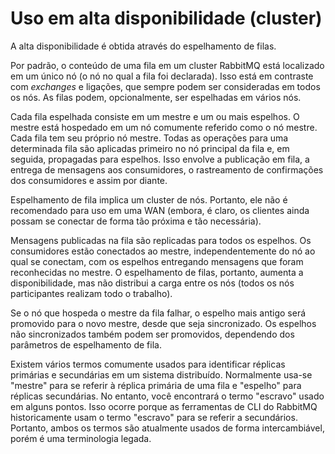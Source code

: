 # Uso em alta disponibilidade (cluster)

<!-- 

## O que é o espelhamento de filas

-->

A alta disponibilidade é obtida através do espelhamento de filas.

Por padrão, o conteúdo de uma fila em um cluster RabbitMQ está localizado em um único nó (o nó no qual a fila foi declarada). Isso está em contraste com *exchanges* e ligações, que sempre podem ser consideradas em todos os nós. As filas podem, opcionalmente, ser espelhadas em vários nós.

Cada fila espelhada consiste em um mestre e um ou mais espelhos. O mestre está hospedado em um nó comumente referido como o nó mestre. Cada fila tem seu próprio nó mestre. Todas as operações para uma determinada fila são aplicadas primeiro no nó principal da fila e, em seguida, propagadas para espelhos. Isso envolve a publicação em fila, a entrega de mensagens aos consumidores, o rastreamento de confirmações dos consumidores e assim por diante.

Espelhamento de fila implica um cluster de nós. Portanto, ele não é recomendado para uso em uma WAN (embora, é claro, os clientes ainda possam se conectar de forma tão próxima e tão necessária).

Mensagens publicadas na fila são replicadas para todos os espelhos. Os consumidores estão conectados ao mestre, independentemente do nó ao qual se conectam, com os espelhos entregando mensagens que foram reconhecidas no mestre. O espelhamento de filas, portanto, aumenta a disponibilidade, mas não distribui a carga entre os nós (todos os nós participantes realizam todo o trabalho).

Se o nó que hospeda o mestre da fila falhar, o espelho mais antigo será promovido para o novo mestre, desde que seja sincronizado. Os espelhos não sincronizados também podem ser promovidos, dependendo dos parâmetros de espelhamento de fila.

Existem vários termos comumente usados ​​para identificar réplicas primárias e secundárias em um sistema distribuído. Normalmente usa-se "mestre" para se referir à réplica primária de uma fila e "espelho" para réplicas secundárias. No entanto, você encontrará o termo "escravo" usado em alguns pontos. Isso ocorre porque as ferramentas de CLI do RabbitMQ historicamente usam o termo "escravo" para se referir a secundários. Portanto, ambos os termos são atualmente usados de forma intercambiável, porém é uma terminologia legada.

<!-- 

Não normalizado deste ponto em diante

## Como o espelhamento é configurado

Os parâmetros de espelhamento são configurados usando políticas. Uma política corresponde a uma ou mais filas por nome (usando um padrão de expressão regular) e contém uma definição (um mapa de argumentos opcionais) que é adicionada ao conjunto total de propriedades das filas correspondentes.

# Argumentos da fila que controlam o espelhamento

Como abordamos acima, as filas têm o espelhamento ativado por meio da política . Políticas podem mudar a qualquer momento; é válido criar uma fila não espelhada e torná-la espelhada em algum momento posterior (e vice-versa). Há uma diferença entre uma fila não espelhada e uma fila espelhada que não possui nenhum espelhamento - a primeira não possui a infraestrutura de espelhamento extra e provavelmente fornecerá maior rendimento.

Você deve estar ciente do comportamento de adicionar espelhos a uma fila .

Para que as filas se tornem espelhadas, você precisa criar uma política que corresponda a elas e defina as chaves de política ha-mode e (opcionalmente) ha-params . A tabela a seguir explica as opções para essas chaves:

 ha-mode  ha-params Resultado
 exatamente contagem Número de réplicas de fila (mestre mais espelhados) no cluster.
Um valor de contagem de 1 significa uma única réplica: apenas o mestre da fila. Se o nó que estiver executando o mestre da fila se tornar indisponível, o comportamento dependerá da durabilidade da fila .

Um valor de contagem de 2 significa 2 réplicas: 1 mestre de fila e 1 espelho de fila. Em outras palavras: NumberOfQueueMirrors = NumberOfNodes - 1 . Se o nó que estiver executando o gerenciador de filas se tornar indisponível, o espelhamento de filas será automaticamente promovido para mestre de acordo com a estratégia de promoção de espelhamento configurada.

Se houver menos de nós de contagem no cluster, a fila será espelhada para todos os nós. Se houver mais de nós de contagem no cluster e um nó contendo um espelho ficar inativo, um novo espelho será criado em outro nó. Uso do modo exatamente com "ha-promova-no-desligamento": "sempre" pode ser perigoso, pois as filas podem migrar através de um cluster e tornar-se não sincronizadas à medida que são desativadas.

 todos (Nenhum) A fila é espelhada em todos os nós no cluster. Quando um novo nó é adicionado ao cluster, a fila será espelhada para esse nó.
Essa configuração é muito conservadora. Espelhamento para um quorum (N / 2 + 1) de nós de cluster é recomendado em vez disso . O espelhamento para todos os nós colocará pressão adicional em todos os nós do cluster, incluindo E / S de rede, E / S de disco e uso de espaço em disco.

 nós nomes de nós A fila é espelhada para os nós listados nos nomes dos nós . Nomes de nós são os nomes de nós Erlang conforme aparecem em rabbitmqctl cluster_status ; eles geralmente têm o formato " rabbit@hostname ".
Se algum desses nomes de nó não fizer parte do cluster, isso não constitui um erro. Se nenhum dos nós na lista estiver online no momento em que a fila é declarada, a fila será criada no nó ao qual o cliente declarante está conectado.

Sempre que a política de HA para uma fila for alterada, ela tentará manter seus espelhos existentes, desde que isso se ajuste à nova política.

Fator de replicação: quantos espelhos são ótimos?
Espelhar para todos os nós é a opção mais conservadora. Isso colocará pressão adicional em todos os nós do cluster, incluindo I / O de rede, E / S de disco e uso de espaço em disco. Ter uma réplica em cada nó é desnecessário na maioria dos casos.

Para clusters de 3 ou mais nós, recomenda-se replicar para um quorum (a maioria) de nós, por exemplo, 2 nós em um cluster de 3 nós ou 3 nós em um cluster de 5 nós.

Como alguns dados podem ser inerentemente transitórios ou muito sensíveis ao tempo, pode ser perfeitamente razoável usar um número menor de espelhos para algumas filas (ou mesmo não usar qualquer espelhamento).

Como verificar se uma fila é espelhada?
As filas espelhadas terão um nome de política e o número de réplicas adicionais (espelhos) próximas a ela na página da fila na interface do usuário de gerenciamento .

Abaixo está um exemplo de uma fila chamada two.replicas que possui um master e um mirror: Mirrored queue indicators in management UI

O nó mestre da fila e seu (s) espelho (s) on-line, se houver, serão listados na página da fila: Mirrored queue details on individual queue page

Se a página da fila não listar nenhum espelhamento, a fila não será espelhada (ou terá apenas um espelho que não esteja online): Non-mirrored queue details on individual queue page

Quando um novo espelho de filas é adicionado, o evento é registrado:

  2018-03-01 07: 26: 33.121 [info] <0.1360.0> Fila espelhada 'two.replicas' em vhost '/': Adicionando espelhamento no nó hare@warp10 : <37324.1148.0>
É possível listar o mestre e os espelhos da fila usando rabbitmqctl list_queues . Neste exemplo, também exibimos a política de filas, pois é altamente relevante:

  rabbitmqctl list_queues nome política pid slave_pids

 # => Tempo limite: 60,0 segundos ...
 # => Listagem de filas para vhost / ...
 # => two.replicas ha-two < hare@warp10.1.2223.0 > [< rabbit@warp10.3.1360.0 >]
Se uma fila que deve ser espelhada não, isso geralmente significa que seu nome não corresponde ao especificado na política que controla o espelhamento ou que outra política tem prioridade (e não habilita o espelhamento). Consulte Parâmetros e Políticas de Tempo de Execução para saber mais.

Mestres de Filas, Migração Principal, Localidade de Dados
Local do Mestre da Fila
Cada fila no RabbitMQ possui um nó inicial. Esse nó é chamado de mestre da fila . Todas as operações de fila passam primeiro pelo mestre e depois são replicadas para os espelhos. Isso é necessário para garantir a ordenação FIFO das mensagens.

Os mestres de fila podem ser distribuídos entre nós usando várias estratégias. Qual estratégia é usada é controlada de três maneiras, a saber, usando o argumento declare da fila x-queue-master-locator , definindo a chave de política queue-master-locator ou definindo a chave queue_master_locator no arquivo de configuração . Aqui estão as estratégias possíveis e como configurá-las:

Escolha o nó que hospeda o número mínimo de mestres vinculados : min-masters
Escolha o nó ao qual o cliente declara que a fila está conectada: client-local
Escolha um nó aleatório : aleatório
"nós" Política e Migração de Mestres
Observe que definir ou modificar uma política de "nós" pode fazer com que o mestre existente desapareça se não estiver listado na nova política. Para evitar a perda de mensagens, o RabbitMQ manterá o master existente em funcionamento até que pelo menos um outro espelho tenha sido sincronizado (mesmo que isso seja muito tempo). No entanto, uma vez ocorrida a sincronização, as coisas continuarão como se o nó tivesse falhado: os consumidores serão desconectados do mestre e precisarão se reconectar.

Por exemplo, se uma fila estiver em [AB] (com A o mestre) e você fornecer uma política de nós informando que ela está em [CD] , ela será inicialmente encerrada em [ACD] . Assim que a fila for sincronizada em seus novos espelhos [CD] , o mestre em A será encerrado.

Espelhamento de filas exclusivas
As filas exclusivas serão excluídas quando a conexão que as declarou for fechada. Por este motivo, não é útil para uma fila exclusiva ser espelhada (ou durável) desde quando o nó que a hospeda desce, a conexão será fechada e a fila precisará ser excluída de qualquer maneira.

Por esse motivo, as filas exclusivas nunca são espelhadas (mesmo que correspondam a uma diretiva declarando que devem ser). Eles também nunca são duráveis ​​(mesmo se declarados como tal).

Comportamento da Fila Não Espelhada em um Cluster
Este guia se concentra nas filas espelhadas, no entanto, é importante explicar brevemente como as filas não espelhadas se comportam em um cluster, em contraste com as filas espelhadas.

Se o nó principal de uma fila (o nó que está executando o mestre da fila) estiver disponível, todas as operações de fila (por exemplo, declaração, vinculação e gerenciamento do consumidor, roteamento de mensagens para a fila) poderão ser executadas em qualquer nó. Os nós de cluster encaminharão as operações para o nó mestre de forma transparente para os clientes.

Se o nó principal de uma fila se tornar indisponível, o comportamento de uma fila não espelhada depende da sua durabilidade. Uma fila durável ficará indisponível até o nó retornar. Todas as operações em uma fila durável com o nó mestre indisponível falharão com uma mensagem nos logs do servidor que se parece com isso:

  operação queue.declare causou uma exceção de canal not_found: o nó inicial ' rabbit@hostname ' da fila durável 'queue-name' no vhost '/' está inativo ou inacessível
        
Um não durável será excluído.
Caso seja desejado que a fila permaneça sempre disponível, os espelhos podem ser configurados para serem promovidos para master mesmo quando não estiverem em sincronia .

Exemplos
Abaixo está uma política em que as filas cujos nomes começam com " dois " são espelhadas para quaisquer dois nós no cluster, com sincronização automática :

rabbitmqctl 
  rabbitmqctl set_policy ha-dois "^ dois \."  \
    '{"ha-mode": "exactamente", "ha-params": 2, "ha-sync-mode": "automático"}' 
rabbitmqctl (Windows) 
  rabbitmqctl set_policy ha-dois "^ dois \."  ^
    "{" "ha-mode" ":" "exatamente" "," "ha-params" ": 2," modo ha-sync ":" automático "}" 
API HTTP 
  PUT / api / policies /% 2f / ha-two
 {"pattern": "^ dois \.", "definição": {"ha-mode": "exactamente", "ha-params": 2, "ha-sync-mode": "automático"}} 
IU da Web 
Navegue para Admin> Políticas> Adicionar / atualizar uma política.
Digite "ha-two" ao lado de Name e "^ two \." ao lado de Pattern.
Digite "ha-mode" = "exatamente" na primeira linha ao lado de Policy, depois "ha-params" = 2 na segunda linha, depois "ha-sync-mode" = "automatic" na terceira e defina digite na segunda linha para "Número".
Clique em Adicionar política.
O exemplo a seguir declara uma política chamada ha-all que corresponde às filas cujos nomes começam com " ha " e configura o espelhamento para todos os nós no cluster (consulte Para quantos nós espelharem? Acima):

rabbitmqctl 
  rabbitmqctl set_policy ha-tudo "^ ha \."  '{"ha-mode": "todos"}' 
rabbitmqctl (Windows) 
  rabbitmqctl set_policy ha-tudo "^ ha \."  "{" "ha-mode" ":" "todos" "}" 
API HTTP 
  PUT / api / policies /% 2f / ha-all {"padrão": "^ ha \.", "Definição": {"ha-mode": "todos"}} 
IU da Web 
Navegue para Admin> Políticas> Adicionar / atualizar uma política.
Digite "ha-all" ao lado de Name, "^ ha \." ao lado de Pattern e "ha-mode" = "all" na primeira linha ao lado de Policy.
Clique em Adicionar política.
Uma política em que as filas cujos nomes começam com " nós " são espelhadas para nós específicos no cluster:

rabbitmqctl 
  rabbitmqctl set_policy ha-nodes "^ nós \."  \
    '{"ha-mode": "nós", "ha-params": [" rabbit@nodeA ", " rabbit@nodeB "]}' 
rabbitmqctl (Windows) 
  rabbitmqctl set_policy ha-nodes "^ nós \."  ^
    "{" "ha-mode" ":" "nós" "," "ha-params" ": [" " rabbit@nodeA " "," " rabbit@nodeB " "]}" 
API HTTP 
  PUT / api / policies /% 2f / ha-nodes
 {"padrão": "^ nós \.", "definição": {"ha-mode": "nós", "ha-params": [" rabbit@nodeA ", " rabbit@nodeB "]} 
IU da Web 
Navegue para Admin> Políticas> Adicionar / atualizar uma política.
Digite "ha-nodes" ao lado de Name e "^ nodes \". ao lado de Pattern.
Digite "ha-mode" = "nós" na primeira linha ao lado de Policy, depois "ha-params" na segunda linha, defina o tipo da segunda linha como "List" e insira " rabbit@nodeA " e " rabbit@nodeB "na sublista que aparece.
Clique em Adicionar política.
Implantação e semântica de fila espelhada
Como discutido, para cada fila espelhada há um mestre e vários espelhos , cada um em um nó diferente. Os espelhos aplicam as operações que ocorrem ao mestre exatamente na mesma ordem que o mestre e, portanto, mantêm o mesmo estado. Todas as ações que não sejam publicadas vão apenas para o mestre, e o mestre então transmite o efeito das ações para os espelhos. Assim, os clientes que consomem de uma fila espelhada estão de fato consumindo do mestre.

Se um espelho falhar, há pouco a ser feito além de alguma contabilidade: o mestre permanece o mestre e nenhum cliente precisa tomar qualquer ação ou ser informado da falha. Observe que as falhas de espelho podem não ser detectadas imediatamente e a interrupção do mecanismo de controle de fluxo por conexão pode atrasar a publicação da mensagem. Os detalhes são descritos aqui .

Se o mestre falhar, um dos espelhos será promovido para master da seguinte forma:

O espelho de execução mais longo é promovido para master, assumindo-se que é mais provável que ele esteja totalmente sincronizado com o master. Se não houver um espelho sincronizado com o mestre, as mensagens que existiam somente no mestre serão perdidas.
O espelho considera que todos os consumidores anteriores foram abruptamente desconectados. Ele enfileira todas as mensagens que foram entregues aos clientes, mas estão aguardando confirmação. Isso pode incluir mensagens para as quais um cliente emitiu confirmações, digamos, se uma confirmação foi perdida na conexão antes de atingir o mestre da fila de hospedagem de nós ou se foi perdida quando transmitida do mestre para os espelhos. Em ambos os casos, o novo mestre não tem escolha senão re-enfileirar todas as mensagens para as quais ele não recebeu reconhecimentos.
Os consumidores que solicitaram ser notificados quando uma fila falhar , serão notificados sobre o cancelamento .
Como resultado da reemissão, os clientes que voltam a consumir da fila devem estar cientes de que provavelmente receberão mensagens que já receberam.
À medida que o espelho escolhido se torna o mestre, nenhuma mensagem publicada na fila espelhada durante esse tempo será perdida (exceto falhas subsequentes no nó promovido). As mensagens publicadas em um nó que hospeda o espelhamento de filas são roteadas para o mestre da fila e, em seguida, replicadas para todos os espelhos. Se o mestre falhar, as mensagens continuarão a ser enviadas para os espelhos e serão adicionadas à fila assim que a promoção de um espelho para o mestre for concluída.
As mensagens publicadas pelos clientes que usam o editor confirmam que ainda serão confirmadas, mesmo que o mestre (ou quaisquer espelhos) falhe entre a mensagem que está sendo publicada e a confirmação recebida pelo editor. Do ponto de vista do editor, a publicação em uma fila espelhada não é diferente da publicação para uma não espelhada.
Se você está consumindo de uma fila espelhada com noAck = true (ou seja, o cliente não está enviando confirmações de mensagens), as mensagens podem ser perdidas. Isso não é diferente da norma: o corretor considera uma mensagem reconhecida assim que é enviada para um consumidor noAck = true . Se o cliente desconectar abruptamente, a mensagem nunca poderá ser recebida. No caso de uma fila espelhada, caso o mestre morra, as mensagens que estão em trânsito a caminho de noAck = true, consumidores nunca podem ser recebidas por esses clientes e não serão re-enfileiradas pelo novo mestre. Devido à possibilidade de o cliente consumidor estar conectado a um nó que sobrevive, a notificação de cancelamento do consumidor é útil para identificar quando tais eventos podem ter ocorrido. Claro, na prática, se você se preocupa em não perder mensagens, então você é aconselhado a consumir com noAck = false .

Confirmações e transações do editor
As filas espelhadas suportam confirmações e transações do editor . A semântica escolhida é que, no caso de confirmações e transações, a ação abrange todos os espelhos da fila. Assim, no caso de uma transação, um tx.commit-ok só será retornado para um cliente quando a transação tiver sido aplicada em todos os espelhos da fila. Igualmente, no caso do editor confirmar, uma mensagem só será confirmada para o editor quando tiver sido aceita por todos os espelhos. É correto pensar na semântica como sendo a mesma que uma mensagem sendo roteada para várias filas normais e de uma transação com publicações dentro da mesma forma que são roteadas para várias filas.

Controle de fluxo
O RabbitMQ usa um algoritmo baseado em crédito para limitar a taxa de publicação da mensagem . Os editores têm permissão para publicar quando receberem crédito de todos os espelhos de uma fila. Crédito neste contexto significa permissão para publicar. Os espelhos que não emitem crédito podem fazer com que os editores parem. Os editores permanecerão bloqueados até que todos os espelhos emitam crédito ou até que os nós restantes considerem o espelho a ser desconectado do cluster. Erlang detecta tais desconexões enviando periodicamente um tick para todos os nós. O intervalo de ticks pode ser controlado com a configuração de configuração net_ticktime .

Falhas Mestras e Cancelamento do Consumidor
Os clientes que estão consumindo de uma fila espelhada podem querer saber que a fila da qual eles estão consumindo falhou. Quando uma fila espelhada falha, o conhecimento de quais mensagens foram enviadas para qual consumidor é perdido e, portanto, todas as mensagens não confirmadas são devolvidas com o conjunto de sinalizador reenviado . Os consumidores podem querer saber que isso vai acontecer.

Em caso afirmativo, eles podem consumir com o argumento x-cancel-on-ha-failover definido como true . Seu consumo será cancelado no failover e uma notificação de cancelamento do consumidor será enviada. É então responsabilidade do consumidor reemitir basic.consume para começar a consumir novamente.

Por exemplo (em Java):

  Canal canal = ...;
 Consumidor Consumidor = ...;
 Mapeie <String, Object> args = novo HashMap <String, Objeto> ();
 args.put ("x-cancel-on-ha-failover", true);
 channel.basicConsume ("my-queue", false, args, consumer); 
Isso cria um novo consumidor com o conjunto de argumentos.

Espelhos não sincronizados
Um nó pode ingressar em um cluster a qualquer momento. Dependendo da configuração de uma fila, quando um nó se associa a um cluster, as filas podem adicionar um espelho ao novo nó. Neste ponto, o novo espelho estará vazio: não conterá nenhum conteúdo existente da fila. Esse espelho receberá novas mensagens publicadas na fila e, com o tempo, representará com precisão a cauda da fila espelhada. À medida que as mensagens são drenadas da fila espelhada, o tamanho da cabeça da fila para a qual o novo espelho está faltando mensagens diminuirá até que o conteúdo do espelho corresponda precisamente ao conteúdo do mestre. Nesse ponto, o espelho pode ser considerado totalmente sincronizado, mas é importante observar que isso ocorreu devido a ações de clientes em termos de drenar a cabeça pré-existente da fila.

Um novo espelho adicionado não fornece nenhuma forma adicional de redundância ou disponibilidade do conteúdo da fila que existia antes de o espelho ser adicionado, a menos que a fila tenha sido explicitamente sincronizada. Como a fila deixa de responder enquanto a sincronização explícita está ocorrendo, é preferível permitir filas ativas a partir das quais as mensagens estão sendo drenadas para sincronizar naturalmente e sincronizar apenas as filas inativas.

Ao ativar o espelhamento de fila automático, considere o conjunto de dados do disco esperado das filas envolvidas. Filas com um conjunto de dados considerável (digamos, dezenas de gigabytes ou mais) terão que replicá-lo para o (s) espelho (s) recém-adicionado (s), o que pode colocar uma carga significativa nos recursos do cluster, como largura de banda de rede e E / S de disco. Este é um cenário comum com filas preguiçosas, por exemplo.

Para ver o status do espelho (se eles estão sincronizados), use:

  rabbitmqctl list_queues nome slave_pids synchronized_slave_pids 
É possível sincronizar manualmente uma fila:

  rabbitmqctl sync_queue name 
Ou cancele uma sincronização em andamento:

  rabbitmqctl cancel_sync_queue name 
Esses recursos também estão disponíveis por meio do plug-in de gerenciamento.

Promoção de espelhos não sincronizados em caso de falha
Por padrão, se o nó mestre da fila falhar, perder a conexão com seus pares ou for removido do cluster, o espelho mais antigo será promovido para o novo mestre. Em algumas circunstâncias, esse espelho pode não estar sincronizado , o que causará perda de dados.

Começando com o RabbitMQ 3.7.5, a chave de política ha-promote-on-failure controla se a promoção de espelho não sincronizado é permitida. Quando definido como quando sincronizado , ele garantirá que os espelhos não sincronizados não sejam promovidos.

O valor padrão é sempre . O valor de quando sincronizado deve ser usado com cuidado. Ele troca a segurança da promoção de espelhos não sincronizados para aumentar a dependência da disponibilidade do mestre de filas. Às vezes, a disponibilidade da fila pode ser mais importante que a consistência.

A estratégia de promoção quando sincronizada evita a perda de dados devido à promoção de um espelho não sincronizado, mas torna a disponibilidade da fila dependente da disponibilidade do seu mestre. No caso de falha do nó mestre de fila, a fila ficará indisponível até que o mestre de fila se recupere. No caso de uma perda permanente do mestre de filas, a fila não estará disponível, a menos que seja excluída e redeclarada. A exclusão de uma fila exclui todo o seu conteúdo, o que significa que um mestre permanente com essa estratégia de promoção equivale a perder todo o conteúdo da fila.

Os sistemas que usam a estratégia de promoção quando sincronizada devem usar as confirmações do editor para detectar a indisponibilidade da fila e a incapacidade do agente de enfileirar mensagens.

Parando os Nós e a Sincronização
Se você parar um nó RabbitMQ que contém o mestre de uma fila espelhada, algum espelho em algum outro nó será promovido para o mestre (supondo que haja um espelho sincronizado; veja abaixo ). Se você continuar a interromper os nós, chegará a um ponto em que uma fila espelhada não terá mais espelhos: ela existe apenas em um nó, que agora é seu mestre. Se a fila espelhada foi declarada durável , se seu último nó restante for desligado, as mensagens duráveis ​​na fila sobreviverão ao reinício desse nó. Em geral, quando você reinicia outros nós, se eles faziam parte de uma fila espelhada, eles se juntariam novamente à fila espelhada.

No entanto, atualmente não há como um espelho saber se o conteúdo da sua fila divergiu ou não do mestre para o qual ele está se reunindo (isso pode acontecer durante uma partição de rede, por exemplo). Dessa forma, quando um espelho reingressar em uma fila espelhada, ele descartará qualquer conteúdo local durável que já tenha e começará vazio. Seu comportamento é neste momento o mesmo como se fosse um novo nó que unisse o cluster .

Parando nós mestres com apenas espelhos não sincronizados
É possível que, quando você desligar um nó mestre, todos os espelhos disponíveis estejam dessincronizados. Uma situação comum em que isso pode ocorrer é a rolagem de atualizações de cluster.

Por padrão, o RabbitMQ se recusará a promover um espelho não sincronizado no desligamento mestre controlado (isto é, parada explícita do serviço RabbitMQ ou desligamento do sistema operacional) para evitar a perda de mensagens; em vez disso, toda a fila será encerrada como se os espelhos não sincronizados não estivessem lá.

Um desligamento mestre não controlado (isto é, falha do servidor ou do nó ou interrupção da rede) ainda acionará a promoção de um espelho não sincronizado.

Se preferir que o mestre de filas se mova para um espelho não sincronizado em todas as circunstâncias (ou seja, você escolheria a disponibilidade da fila para evitar a perda de mensagens devido à promoção de espelho não sincronizado), defina a chave de política ha-promote-on-shutdown para sempre do que o valor padrão de quando sincronizado .

Se a chave da política ha-promote-on-failure for definida como quando sincronizada , os espelhos não sincronizados não serão promovidos, mesmo que a chave ha-promote-on-shutdown esteja definida como always . Isso significa que, no caso de falha do nó mestre de fila, a fila ficará indisponível até que o mestre seja recuperado. No caso de uma perda permanente do mestre de filas, a fila não estará disponível, a menos que seja excluída (que também excluirá todo o seu conteúdo) e redeclarada.

Note que ha-promovem-no-desligamento e ha-promovem-na-falha têm diferentes comportamentos padrão.  ha-promot-on-shutdown é definido como quando sincronizado por padrão, enquanto ha-promote-on-failure é definido como sempre por padrão.

Perda de um mestre enquanto todos os espelhos são parados
É possível perder o mestre para uma fila enquanto todos os espelhos da fila são encerrados. Em operação normal, o último nó de uma fila a ser desligada se tornará o mestre, e queremos que esse nó ainda seja o mestre quando for iniciado novamente (já que ele pode ter recebido mensagens que nenhum outro espelho viu).

No entanto, quando você invoca rabbitmqctl forget_cluster_node , o RabbitMQ tentará encontrar um espelho atualmente parado para cada fila que tenha seu master no nó que estamos esquecendo, e "promover" esse mirror para ser o novo master quando ele for iniciado novamente. Se houver mais de um candidato, o espelho interrompido mais recentemente será escolhido.

É importante entender que o RabbitMQ só pode promover mirrors interrompidos durante o forget_cluster_node , uma vez que quaisquer espelhos que são iniciados novamente irão limpar seu conteúdo conforme descrito em " parando nós e sincronização " acima. Portanto, ao remover um mestre perdido em um cluster parado, você deve invocar rabbitmqctl forget_cluster_node antes de iniciar os espelhos novamente.

Sincronização em lote
Desde o RabbitMQ 3.6.0, os mestres executam a sincronização em lotes. O lote pode ser configurado por meio do argumento da fila ha-sync-batch-size . Versões anteriores irão sincronizar 1 mensagem por vez por padrão. Ao sincronizar mensagens em lotes, o processo de sincronização pode ser acelerado consideravelmente.

Para escolher o valor correto para ha-sync-batch-size, é necessário considerar:

tamanho médio da mensagem
taxa de transferência de rede entre nós do RabbitMQ
valor net_ticktime
Por exemplo, se você definir ha-sync-batch-size para 50000 mensagens e cada mensagem na fila for 1 KB, cada mensagem de sincronização entre os nós será de ~ 49 MB. Você precisa ter certeza de que sua rede entre espelhos de fila pode acomodar esse tipo de tráfego. Se a rede demorar mais que o net_ticktime para enviar um lote de mensagens, os nós no cluster poderão pensar que estão na presença de uma partição de rede.

Configurando a Sincronização
Vamos começar com o aspecto mais importante da sincronização de filas: enquanto uma fila está sendo sincronizada, todas as outras operações de filas serão bloqueadas . Dependendo de vários fatores, uma fila pode ser bloqueada por sincronização por muitos minutos ou horas e, em casos extremos, até mesmo dias.

A sincronização da fila pode ser configurada da seguinte maneira:

 ha-sync-mode: manual - este é o modo padrão. Um novo espelho de filas não receberá mensagens existentes, apenas receberá novas mensagens. O novo espelho de fila se tornará uma réplica exata do mestre ao longo do tempo, uma vez que os consumidores tenham drenado as mensagens que só existem no mestre. Se a fila mestre falhar antes que todas as mensagens não-truncadas sejam drenadas, essas mensagens serão perdidas. Você pode sincronizar totalmente uma fila manualmente, consulte a seção espelhos não sincronizados para obter detalhes.
 ha-sync-mode: automático - uma fila será sincronizada automaticamente quando um novo espelho for associado. Vale a pena reiterar que a sincronização de filas é uma operação de bloqueio. Se as filas forem pequenas ou se você tiver uma rede rápida entre os nós do RabbitMQ e o tamanho do lote de ha-sync tiver sido otimizado, essa é uma boa escolha.

-->
